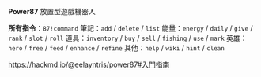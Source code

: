 **Power87** 放置型遊戲機器人

__所有指令__：`87!command`
筆記：`add` / `delete` / `list`
能量：`energy` / `daily` / `give` / `rank` / `slot` / `roll`
道具：`inventory` / `buy` / `sell` / `fishing` / `use` / `mark`
英雄：`hero` / `free` / `feed` / `enhance` / `refine`
其他：`help` / `wiki` / `hint` / `clean`

<https://hackmd.io/@eelayntris/power87#入門指南>

